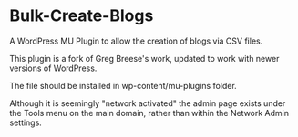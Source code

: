 Bulk-Create-Blogs
=================

A WordPress MU Plugin to allow the creation of blogs via CSV files.

This plugin is a fork of Greg Breese's work, updated to work with newer versions of WordPress.

The file should be installed in wp-content/mu-plugins folder. 

Although it is seemingly "network activated" the admin page exists under the Tools menu on the main domain, rather than within the Network Admin settings.
